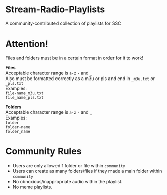 # Stream-Radio-Playlists
A community-contributed collection of playlists for SSC

# Attention!
Files and folders must be in a certain format in order for it to work!

**Files**  
Acceptable character range is ```a-z``` ```-``` and ```_```  
Also must be formatted correctly as a m3u or pls and end in ```_m3u.txt``` or ```_pls.txt```  
Examples:  
```file-name_m3u.txt```  
```file_name_pls.txt```

**Folders**  
Acceptable character range is ```a-z``` ```-``` and ```_```  
Examples:  
```folder```  
```folder-name```  
```folder_name```

# Community Rules
* Users are only allowed 1 folder or file within ```community```
* Users can create as many folders/files if they made a main folder within ```community```
* No obnoxious/inappropriate audio within the playlist.
* No meme playlists.